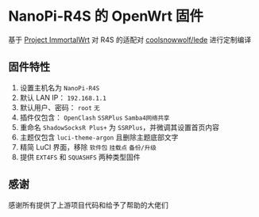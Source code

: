 # NanoPi-R4S 的 OpenWrt 固件  
基于 [Project ImmortalWrt](https://github.com/immortalwrt) 对 R4S 的适配对 [coolsnowwolf/lede](https://github.com/coolsnowwolf/lede) 进行定制编译  

## 固件特性  
1. 设置主机名为 `NanoPi-R4S`  
2. 默认 LAN IP： `192.168.1.1`  
3. 默认用户、密码： `root` `无`  
4. 插件仅包含： `OpenClash` `SSRPlus` `Samba4网络共享`  
5. 重命名 `ShadowSocksR Plus+` 为 `SSRPlus`，并微调其设置首页内容  
6. 主题仅包含 `luci-theme-argon` 且删除主题底部文字  
7. 精简 LuCI 界面，移除 `软件包` `挂载点` `备份/升级`  
8. 提供 `EXT4FS` 和 `SQUASHFS` 两种类型固件  

## 感谢  
   感谢所有提供了上游项目代码和给予了帮助的大佬们
